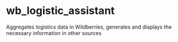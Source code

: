 # wb_logistic_assistant
Aggregates logistics data in Wildberries, generates and displays the necessary information in other sources
